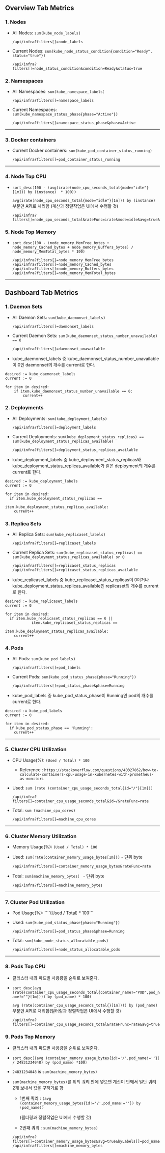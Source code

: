 ## Overview Tab Metrics

### 1. Nodes

* All Nodes: `sum(kube_node_labels)`

  ```
  /api/infra?filters[]=node_labels
  ```

* Current Nodes: `sum(kube_node_status_condition{condition="Ready", status="true"})`

  ```
  /api/infra?filters[]=node_status_condition&condition=Ready&status=true
  ```

  

### 2. Namespaces

* All Namespaces: `sum(kube_namespace_labels)`

  ```
  /api/infra?filters[]=namespace_labels
  ```

* Current Namespaces: `sum(kube_namespace_status_phase{phase="Active"})`

  ```
  /api/infra?filters[]=namespace_status_phase&phase=Active
  ```

  

---

### 3. Docker containers

* Current Docker containers: `sum(kube_pod_container_status_running)`

  ```
  /api/infra?filters[]=pod_container_status_running
  ```

  

---

### 4. Node Top CPU

* `sort_desc(100 - (avg(irate(node_cpu_seconds_total{mode="idle"}[1m])) by (instance)  * 100))`

  ```avg(irate(node_cpu_seconds_total{mode="idle"}[1m])) by (instance) ```부분만 API로 처리함 (계산과 정렬작업은 UI에서 수행할 것)

  ```
  /api/infra?filters[]=node_cpu_seconds_total&rateFunc=irate&mode=idle&avg=true&byLabels[]=instance
  ```

  

### 5. Node Top Memory

* `sort_desc(100 - (node_memory_MemFree_bytes + node_memory_Cached_bytes + node_memory_Buffers_bytes) / node_memory_MemTotal_bytes * 100)`

  ```
  /api/infra?filters[]=node_memory_MemFree_bytes
  /api/infra?filters[]=node_memory_Cached_bytes
  /api/infra?filters[]=node_memory_Buffers_bytes
  /api/infra?filters[]=node_memory_MemTotal_bytes
  ```

  

---

## Dashboard Tab Metrics

### 1. Daemon Sets

* All Daemon Sets: `sum(kube_daemonset_labels)`

  ```
  /api/infra?filters[]=daemonset_labels
  ```

* Current Daemon Sets: `sum(kube_daemonset_status_number_unavailable) == 0`

  ```
  /api/infra?filters[]=daemonset_unavailable
  ```

*   kube_daemonset_labels 중 kube_daemonset_status_number_unavailable이 0인 daemonset의 개수를 current로 한다.

```
desired := kube_daemonset_labels
current := 0

for item in desired:
    if item.kube_daemonset_status_number_unavailable == 0:
        current++
```



### 2. Deployments

* All Deployments: `sum(kube_deployment_labels)`

  ```
  /api/infra?filters[]=deployment_labels
  ```

* Current Deployments: `sum(kube_deployment_status_replicas) == sum(kube_deployment_status_replicas_available)`

  ```
  /api/infra?filters[]=deployment_status_replicas_available
  ```

* kube_deployment_labels 중 kube_deployment_status_replicas와 kube_deployment_status_replicas_available가 같은 deployment의 개수를 current로 한다.

```
desired := kube_deployment_labels
current := 0

for item in desired:
  if item.kube_deployment_status_replicas == 		
                        		item.kube_deployment_status_replicas_available:
    current++
```



### 3. Replica Sets

* All Replica Sets: `sum(kube_replicaset_labels)`

  ```
  /api/infra?filters[]=replicaset_labels
  ```

* Current Replica Sets: `sum(kube_replicaset_status_replicas) == sum(kube_deployment_status_replicas_available) or 0`

  ```
  /api/infra?filters[]=replicaset_status_replicas
  /api/infra?filters[]=replicaset_status_replicas_available
  ```

* kube_replicaset_labels 중 kube_replicaset_status_replicas이 0이거나 kube_deployment_status_replicas_available인 replicaset의 개수를 current로 한다.

```
desired := kube_replicaset_labels
current := 0

for item in desired:
  if item.kube_replicaset_status_replicas == 0 || 		
            item.kube_replicaset_status_replicas == 
                        item.kube_deployment_status_replicas_available:
    current++
```



### 4. Pods

* All Pods: `sum(kube_pod_labels)`

  ```
  /api/infra?filters[]=pod_labels
  ```

* Current Pods: `sum(kube_pod_status_phase{phase="Running"})`

  ```
  /api/infra?filters[]=pod_status_phase&phase=Running
  ```

* kube_pod_labels 중 kube_pod_status_phase이 Running인 pod의 개수를 current로 한다.

```
desired := kube_pod_labels
current := 0

for item in desired:
  if kube_pod_status_phase == 'Running':
    current++
```



---
### 5. Cluster CPU Utilization

* CPU Usage(%): ```(Used / Total) * 100```
  
  * Reference : `https://stackoverflow.com/questions/40327062/how-to-calculate-containers-cpu-usage-in-kubernetes-with-prometheus-as-monitori`
  
* Used: `sum (rate (container_cpu_usage_seconds_total{id="/"}[1m]))`

  ```
  /api/infra?filters[]=container_cpu_usage_seconds_total&id=/&rateFunc=rate
  ```

* Total: `sum (machine_cpu_cores)` 

  ```
  /api/infra?filters[]=machine_cpu_cores
  ```

  

---

### 6. Cluster Memory Utilization

* Memory Usage(%): ```(Used / Total) * 100```

* Used: `sum(rate(container_memory_usage_bytes[1m]))` - 단위 byte

  ```
  /api/infra?filters[]=container_memory_usage_bytes&rateFunc=rate
  ```

* Total: `sum(machine_memory_bytes) ` - 단위 byte

  ```
  /api/infra?filters[]=machine_memory_bytes
  ```

  

---

### 7. Cluster Pod Utilization

* Pod Usage(%): ````(Used / Total) * 100```

* Used: `sum(kube_pod_status_phase{phase="Running"})`

  ```
  /api/infra?filters[]=pod_status_phase&phase=Running
  ```

* Total: `sum(kube_node_status_allocatable_pods)`

  ```
  /api/infra?filters[]=node_status_allocatable_pods
  ```

  

---

### 8. Pods Top CPU

* 클러스터 내의 파드별 사용량을 순위로 보여준다.

* `sort_desc(avg (rate(container_cpu_usage_seconds_total{container_name!="POD",pod_name!=""}[1m]))) by (pod_name) * 100)`

  ```avg (rate(container_cpu_usage_seconds_total{}[1m]))) by (pod_name)``` 부분만 API로 처리함(필터링과 정렬작업은 UI에서 수행할 것)

  ```
  /api/infra?filters[]=container_cpu_usage_seconds_total&rateFrunc=rate&avg=true&byLabels[]=pod_name
  ```

  

### 9. Pods Top Memory

* 클러스터 내의 파드별 사용량을 순위로 보여준다.

* `sort_desc((avg (container_memory_usage_bytes{id!='/',pod_name!=''}) / 24831234048) by (pod_name) *100)`

* `24831234048` is `sum(machine_memory_bytes)`

* `sum(machine_memory_bytes)`를 위의 쿼리 안에 넣으면 계산이 안돼서 일단 쿼리 2개 보내서 값을 구하기로 함
  
  * 1번째 쿼리 : `(avg (container_memory_usage_bytes{id!='/',pod_name!=''}) by (pod_name))`
  
    (필터링과 정렬작업은 UI에서 수행할 것)
  
  * 2번째 쿼리 : `sum(machine_memory_bytes)`
  
  ```
  /api/infra?filters[]=container_memory_usage_bytes&avg=true&byLabels[]=pod_name
  /api/infra?filters[]=machine_memory_bytes
  ```
  
  
